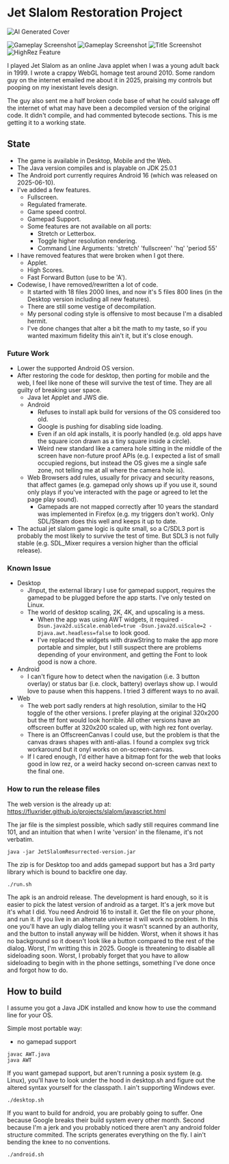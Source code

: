 # Jet Slalom Restoration Project

![AI Generated Cover](slalom.jpg?raw=true)

![Gameplay Screenshot](doc/screenshot_play1.png?raw=true)
![Gameplay Screenshot](doc/screenshot_play2.png?raw=true)
![Title Screenshot](doc/screenshot_hq.png?raw=true)
![HighRez Feature](doc/screenshot_title.png?raw=true)

I played Jet Slalom as an online Java applet when I was a young adult back in 1999.
I wrote a crappy WebGL homage test around 2010.
Some random guy on the internet emailed me about it in 2025, praising my controls but pooping on my inexistant levels design.

The guy also sent me a half broken code base of what he could salvage off the internet of what may have been a decompiled version of the original code.
It didn't compile, and had commented bytecode sections. This is me getting it to a working state.

## State

- The game is available in Desktop, Mobile and the Web.
- The Java version compiles and is playable on JDK 25.0.1
- The Android port currently requires Android 16 (which was released on 2025-06-10).
- I've added a few features.
  - Fullscreen.
  - Regulated framerate.
  - Game speed control.
  - Gamepad Support.
  - Some features are not available on all ports:
    - Stretch or Letterbox.
    - Toggle higher resolution rendering.
    - Command Line Arguments: 'stretch' 'fullscreen' 'hq' 'period 55'
- I have removed features that were broken when I got there.
  - Applet.
  - High Scores.
  - Fast Forward Button (use to be 'A').
- Codewise, I have removed/rewritten a lot of code.
  - It started with 18 files 2000 lines, and now it's 5 files 800 lines (in the Desktop version including all new features).
  - There are still some vestige of decompilation.
  - My personal coding style is offensive to most because I'm a disabled hermit.
  - I've done changes that alter a bit the math to my taste, so if you wanted maximum fidelity this ain't it, but it's close enough.

### Future Work

- Lower the supported Android OS version.
- After restoring the code for desktop, then porting for mobile and the web, I feel like none of these will survive the test of time. They are all guilty of breaking user space.
  - Java let Applet and JWS die.
  - Android
    - Refuses to install apk build for versions of the OS considered too old.
    - Google is pushing for disabling side loading.
    - Even if an old apk installs, it is poorly handled (e.g. old apps have the square icon drawn as a tiny square inside a circle).
    - Weird new standard like a camera hole sitting in the middle of the screen have non-future proof APIs (e.g. I expected a list of small occupied regions, but instead the OS gives me a single safe zone, not telling me at all where the camera hole is).
  - Web Browsers add rules, usually for privacy and security reasons, that affect games (e.g. gamepad only shows up if you use it, sound only plays if you've interacted with the page or agreed to let the page play sound).
    - Gamepads are not mapped correctly after 10 years the standard was implemented in Firefox (e.g. my triggers don't work). Only SDL/Steam does this well and keeps it up to date.
- The actual jet slalom game logic is quite small, so a C/SDL3 port is probably the most likely to survive the test of time. But SDL3 is not fully stable (e.g. SDL_Mixer requires a version higher than the official release).

### Known Issue

- Desktop
  - JInput, the external library I use for gamepad support, requires the gamepad to be plugged before the app starts. I've only tested on Linux.
  - The world of desktop scaling, 2K, 4K, and upscaling is a mess.
    - When the app was using AWT widgets, it required `-Dsun.java2d.uiScale.enabled=true -Dsun.java2d.uiScale=2 -Djava.awt.headless=false` to look good.
    - I've replaced the widgets with drawString to make the app more portable and simpler, but I still suspect there are problems depending of your environment, and getting the Font to look good is now a chore.
- Android
  - I can't figure how to detect when the navigation (i.e. 3 button overlay) or status bar (i.e. clock, battery) overlays show up. I would love to pause when this happens. I tried 3 different ways to no avail.
- Web
  - The web port sadly renders at high resolution, similar to the HQ toggle of the other versions. I prefer playing at the original 320x200 but the ttf font would look horrible. All other versions have an offscreen buffer at 320x200 scaled up, with high rez font overlay.
  - There is an OffscreenCanvas I could use, but the problem is that the canvas draws shapes with anti-alias. I found a complex svg trick workaround but it onyl works on on-screen-canvas.
  - If I cared enough, I'd either have a bitmap font for the web that looks good in low rez, or a weird hacky second on-screen canvas next to the final one.

### How to run the release files

The web version is the already up at: https://fluxrider.github.io/projects/slalom/javascript.html

The jar file is the simplest possible, which sadly still requires command line 101, and an intuition that when I write 'version' in the filename, it's not verbatim.
```
java -jar JetSlalomResurrected-version.jar
```

The zip is for Desktop too and adds gamepad support but has a 3rd party library which is bound to backfire one day.
```
./run.sh
```

The apk is an android release. The development is hard enough, so it is easier to pick the latest version of android as a target. It's a jerk move but it's what I did. You need Android 16 to install it. Get the file on your phone, and run it. If you live in an alternate universe it will work no problem. In this one you'll have an ugly dialog telling you it wasn't scanned by an authority, and the button to install anyway will be hidden. Worst, when it shows it has no background so it doesn't look like a button compared to the rest of the dialog. Worst, I'm writting this in 2025. Google is threatening to disable all sideloading soon. Worst, I probably forget that you have to allow sideloading to begin with in the phone settings, something I've done once and forgot how to do.

## How to build

I assume you got a Java JDK installed and know how to use the command line for your OS.

Simple most portable way:
- no gamepad support
```
javac AWT.java
java AWT
```

If you want gamepad support, but aren't running a posix system (e.g. Linux), you'll have to look under the hood in desktop.sh and figure out the altered syntax yourself for the classpath. I ain't supporting Windows ever.
```
./desktop.sh
```

If you want to build for android, you are probably going to suffer. One because Google breaks their build system every other month. Second because I'm a jerk and you probably noticed there aren't any android folder structure commited.
The scripts generates everything on the fly. I ain't bending the knee to no conventions.
```
./android.sh
```
